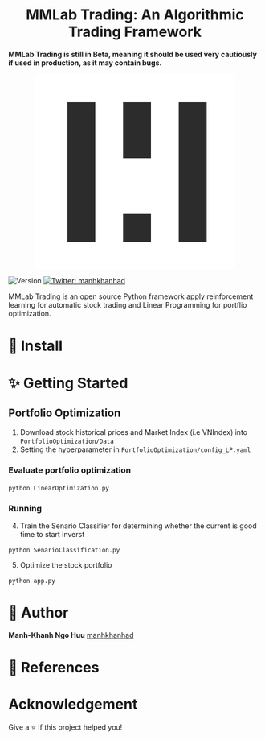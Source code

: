 <h1 align="center">MMLab Trading: An Algorithmic Trading Framework</h1>

**MMLab Trading is still in Beta, meaning it should be used very cautiously if used in production, as it may contain bugs.**

<p align="center">
  <img width="400" align="center" src="Image/white_logo.png" alt="Logo MMLab"/>
</p>

<p>
  <img alt="Version" src="https://img.shields.io/badge/version-1.0.0-blue.svg?cacheSeconds=2592000" />
  <a href="https://twitter.com/manhkhanhad" target="_blank">
    <img alt="Twitter: manhkhanhad" src="https://img.shields.io/twitter/follow/manhkhanhad.svg?style=social" />
  </a>
</p>



MMLab Trading is an open source Python framework apply reinforcement learning for automatic stock trading and Linear Programming for portflio optimization. 

# 🔧 Install 

# ✨ Getting Started
## Portfolio Optimization
1. Download stock historical prices and Market Index (i.e VNIndex) into `PortfolioOptimization/Data`
2. Setting the hyperparameter in `PortfolioOptimization/config_LP.yaml`
### Evaluate portfolio optimization
 ```
 python LinearOptimization.py
 ```
 
### Running


4. Train the Senario Classifier for determining whether the current is good time to start inverst
```
python SenarioClassification.py
```
5. Optimize the stock portfolio
```
python app.py
```


# 👤 Author

**Manh-Khanh Ngo Huu** [manhkhanhad](https://github.com/manhkhanhad)


# 🔰 References

#  Acknowledgement

Give a ⭐️ if this project helped you!
